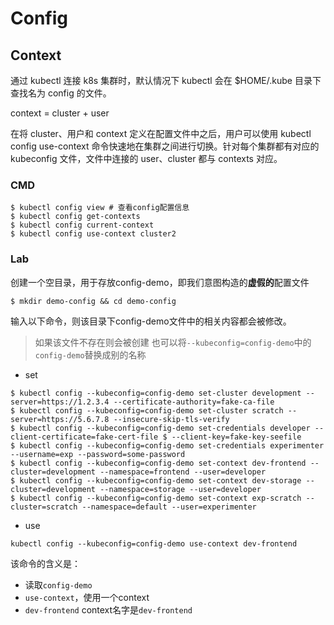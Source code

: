 # Config

## Context

通过 kubectl 连接 k8s 集群时，默认情况下 kubectl 会在 $HOME/.kube 目录下查找名为 config 的文件。

context = cluster + user

在将 cluster、用户和 context 定义在配置文件中之后，用户可以使用 kubectl config use-context 命令快速地在集群之间进行切换。针对每个集群都有对应的 kubeconfig 文件，文件中连接的 user、cluster 都与 contexts 对应。

### CMD

```shell
$ kubectl config view # 查看config配置信息
$ kubectl config get-contexts
$ kubectl config current-context
$ kubectl config use-context cluster2
```

### Lab

创建一个空目录，用于存放config-demo，即我们意图构造的**虚假的**配置文件

```shell
$ mkdir demo-config && cd demo-config
```

输入以下命令，则该目录下config-demo文件中的相关内容都会被修改。

> 如果该文件不存在则会被创建
> 也可以将`--kubeconfig=config-demo`中的`config-demo`替换成别的名称

- set

```shell
$ kubectl config --kubeconfig=config-demo set-cluster development --server=https://1.2.3.4 --certificate-authority=fake-ca-file
$ kubectl config --kubeconfig=config-demo set-cluster scratch --server=https://5.6.7.8 --insecure-skip-tls-verify
$ kubectl config --kubeconfig=config-demo set-credentials developer --client-certificate=fake-cert-file $ --client-key=fake-key-seefile
$ kubectl config --kubeconfig=config-demo set-credentials experimenter --username=exp --password=some-password
$ kubectl config --kubeconfig=config-demo set-context dev-frontend --cluster=development --namespace=frontend --user=developer
$ kubectl config --kubeconfig=config-demo set-context dev-storage --cluster=development --namespace=storage --user=developer
$ kubectl config --kubeconfig=config-demo set-context exp-scratch --cluster=scratch --namespace=default --user=experimenter
```

- use

```shell
kubectl config --kubeconfig=config-demo use-context dev-frontend
```

该命令的含义是：

- 读取`config-demo`
- `use-context`，使用一个context
- `dev-frontend` context名字是`dev-frontend`
